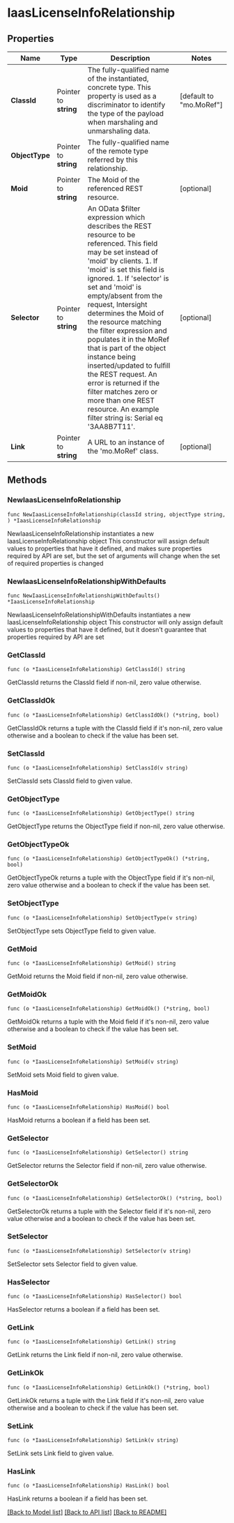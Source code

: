 # IaasLicenseInfoRelationship

## Properties

Name | Type | Description | Notes
------------ | ------------- | ------------- | -------------
**ClassId** | Pointer to **string** | The fully-qualified name of the instantiated, concrete type. This property is used as a discriminator to identify the type of the payload when marshaling and unmarshaling data. | [default to "mo.MoRef"]
**ObjectType** | Pointer to **string** | The fully-qualified name of the remote type referred by this relationship. | 
**Moid** | Pointer to **string** | The Moid of the referenced REST resource. | [optional] 
**Selector** | Pointer to **string** | An OData $filter expression which describes the REST resource to be referenced. This field may be set instead of &#39;moid&#39; by clients. 1. If &#39;moid&#39; is set this field is ignored. 1. If &#39;selector&#39; is set and &#39;moid&#39; is empty/absent from the request, Intersight determines the Moid of the resource matching the filter expression and populates it in the MoRef that is part of the object instance being inserted/updated to fulfill the REST request. An error is returned if the filter matches zero or more than one REST resource. An example filter string is: Serial eq &#39;3AA8B7T11&#39;. | [optional] 
**Link** | Pointer to **string** | A URL to an instance of the &#39;mo.MoRef&#39; class. | [optional] 

## Methods

### NewIaasLicenseInfoRelationship

`func NewIaasLicenseInfoRelationship(classId string, objectType string, ) *IaasLicenseInfoRelationship`

NewIaasLicenseInfoRelationship instantiates a new IaasLicenseInfoRelationship object
This constructor will assign default values to properties that have it defined,
and makes sure properties required by API are set, but the set of arguments
will change when the set of required properties is changed

### NewIaasLicenseInfoRelationshipWithDefaults

`func NewIaasLicenseInfoRelationshipWithDefaults() *IaasLicenseInfoRelationship`

NewIaasLicenseInfoRelationshipWithDefaults instantiates a new IaasLicenseInfoRelationship object
This constructor will only assign default values to properties that have it defined,
but it doesn't guarantee that properties required by API are set

### GetClassId

`func (o *IaasLicenseInfoRelationship) GetClassId() string`

GetClassId returns the ClassId field if non-nil, zero value otherwise.

### GetClassIdOk

`func (o *IaasLicenseInfoRelationship) GetClassIdOk() (*string, bool)`

GetClassIdOk returns a tuple with the ClassId field if it's non-nil, zero value otherwise
and a boolean to check if the value has been set.

### SetClassId

`func (o *IaasLicenseInfoRelationship) SetClassId(v string)`

SetClassId sets ClassId field to given value.


### GetObjectType

`func (o *IaasLicenseInfoRelationship) GetObjectType() string`

GetObjectType returns the ObjectType field if non-nil, zero value otherwise.

### GetObjectTypeOk

`func (o *IaasLicenseInfoRelationship) GetObjectTypeOk() (*string, bool)`

GetObjectTypeOk returns a tuple with the ObjectType field if it's non-nil, zero value otherwise
and a boolean to check if the value has been set.

### SetObjectType

`func (o *IaasLicenseInfoRelationship) SetObjectType(v string)`

SetObjectType sets ObjectType field to given value.


### GetMoid

`func (o *IaasLicenseInfoRelationship) GetMoid() string`

GetMoid returns the Moid field if non-nil, zero value otherwise.

### GetMoidOk

`func (o *IaasLicenseInfoRelationship) GetMoidOk() (*string, bool)`

GetMoidOk returns a tuple with the Moid field if it's non-nil, zero value otherwise
and a boolean to check if the value has been set.

### SetMoid

`func (o *IaasLicenseInfoRelationship) SetMoid(v string)`

SetMoid sets Moid field to given value.

### HasMoid

`func (o *IaasLicenseInfoRelationship) HasMoid() bool`

HasMoid returns a boolean if a field has been set.

### GetSelector

`func (o *IaasLicenseInfoRelationship) GetSelector() string`

GetSelector returns the Selector field if non-nil, zero value otherwise.

### GetSelectorOk

`func (o *IaasLicenseInfoRelationship) GetSelectorOk() (*string, bool)`

GetSelectorOk returns a tuple with the Selector field if it's non-nil, zero value otherwise
and a boolean to check if the value has been set.

### SetSelector

`func (o *IaasLicenseInfoRelationship) SetSelector(v string)`

SetSelector sets Selector field to given value.

### HasSelector

`func (o *IaasLicenseInfoRelationship) HasSelector() bool`

HasSelector returns a boolean if a field has been set.

### GetLink

`func (o *IaasLicenseInfoRelationship) GetLink() string`

GetLink returns the Link field if non-nil, zero value otherwise.

### GetLinkOk

`func (o *IaasLicenseInfoRelationship) GetLinkOk() (*string, bool)`

GetLinkOk returns a tuple with the Link field if it's non-nil, zero value otherwise
and a boolean to check if the value has been set.

### SetLink

`func (o *IaasLicenseInfoRelationship) SetLink(v string)`

SetLink sets Link field to given value.

### HasLink

`func (o *IaasLicenseInfoRelationship) HasLink() bool`

HasLink returns a boolean if a field has been set.


[[Back to Model list]](../README.md#documentation-for-models) [[Back to API list]](../README.md#documentation-for-api-endpoints) [[Back to README]](../README.md)



